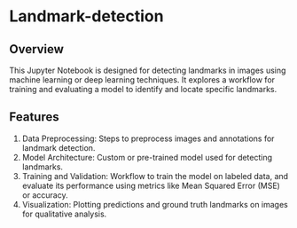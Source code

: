 # Landmark-detection

## Overview
This Jupyter Notebook is designed for detecting landmarks in images using machine learning or deep learning techniques. It explores a workflow for training and evaluating a model to identify and locate specific landmarks.


## Features
1. Data Preprocessing: Steps to preprocess images and annotations for landmark detection.
2. Model Architecture: Custom or pre-trained model used for detecting landmarks.
3. Training and Validation: Workflow to train the model on labeled data, and evaluate its performance using metrics like Mean Squared Error (MSE) or accuracy.
4. Visualization: Plotting predictions and ground truth landmarks on images for qualitative analysis.
